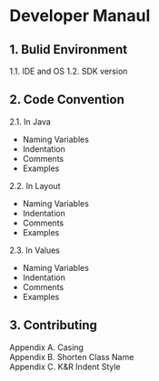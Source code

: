# Developer Manaul

## 1. Bulid Environment

1.1. IDE and OS
1.2. SDK version

## 2. Code Convention

2.1. In Java  
- Naming Variables
- Indentation
- Comments
- Examples

2.2. In Layout  
- Naming Variables
- Indentation
- Comments
- Examples

2.3. In Values  
- Naming Variables
- Indentation
- Comments
- Examples

## 3. Contributing  

Appendix A. Casing  
Appendix B. Shorten Class Name  
Appendix C. K&R Indent Style  
